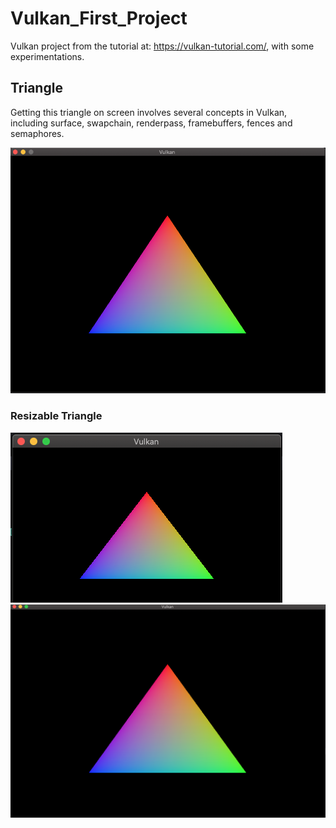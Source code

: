 # Vulkan_First_Project
Vulkan project from the tutorial at: https://vulkan-tutorial.com/, with some experimentations.

## Triangle

Getting this triangle on screen involves several concepts in Vulkan, including surface, swapchain, renderpass, framebuffers, fences and semaphores.

![Triangle](triangle.png)

### Resizable Triangle

![small](triangle_resize_small.png)
![large](triangle_resize_large.png)


